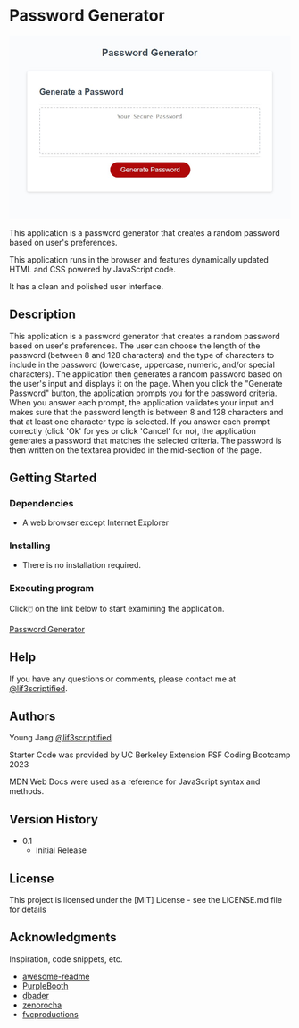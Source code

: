 # Password Generator

![Screenshot of the application](./Assets/images/screenshot.jpg)

This application is a password generator that creates a random password based on user's preferences.

This application runs in the browser and features dynamically updated HTML and CSS powered by JavaScript code. 

It has a clean and polished user interface.


## Description

This application is a password generator that creates a random password based on user's preferences. The user can choose the length of the password (between 8 and 128 characters) and the type of characters to include in the password (lowercase, uppercase, numeric, and/or special characters). The application then generates a random password based on the user's input and displays it on the page. When you click the "Generate Password" button, the application prompts you for the password criteria. When you answer each prompt, the application validates your input and makes sure that the password length is between 8 and 128 characters and that at least one character type is selected. If you answer each prompt correctly (click 'Ok' for yes or click 'Cancel' for no), the application generates a password that matches the selected criteria. The password is then written on the textarea provided in the mid-section of the page.

## Getting Started

### Dependencies

* A web browser except Internet Explorer

### Installing

* There is no installation required.

### Executing program

Click🖱️ on the link below to start examining the application.

[Password Generator](https://jyoungjoon.github.io/password-generator/)

## Help

If you have any questions or comments, please contact me at [@lif3scriptified](https://twitter.com/lif3scriptified).

## Authors

Young Jang [@lif3scriptified](https://twitter.com/lif3scriptified)

Starter Code was provided by UC Berkeley Extension FSF Coding Bootcamp 2023

MDN Web Docs were used as a reference for JavaScript syntax and methods.

## Version History

* 0.1
    * Initial Release

## License

This project is licensed under the [MIT] License - see the LICENSE.md file for details

## Acknowledgments

Inspiration, code snippets, etc.
* [awesome-readme](https://github.com/matiassingers/awesome-readme)
* [PurpleBooth](https://gist.github.com/PurpleBooth/109311bb0361f32d87a2)
* [dbader](https://github.com/dbader/readme-template)
* [zenorocha](https://gist.github.com/zenorocha/4526327)
* [fvcproductions](https://gist.github.com/fvcproductions/1bfc2d4aecb01a834b46)
